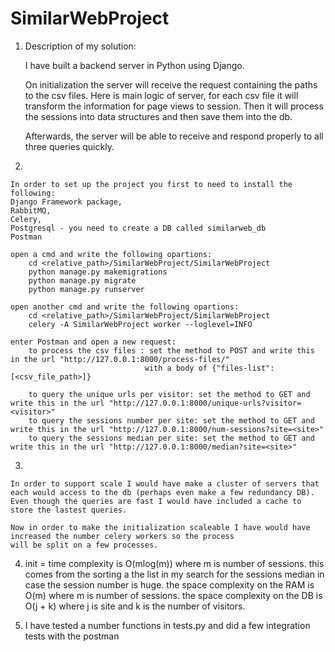 # SimilarWebProject

1) Description of my solution:

    I have built a backend server in Python using Django.

    On initialization the server will receive the request containing the paths to the csv files.
    Here is main logic of server, for each csv file it will transform the information for page views to session.
    Then it will process the sessions into data structures and then save them into the db.

    Afterwards, the server will be able to receive and respond properly to all three queries quickly.

2)

    In order to set up the project you first to need to install the following:
    Django Framework package,
    RabbitMQ,
    Celery,
    Postgresql - you need to create a DB called similarweb_db
    Postman

    open a cmd and write the following opartions:
        cd <relative_path>/SimilarWebProject/SimilarWebProject
        python manage.py makemigrations
        python manage.py migrate
        python manage.py runserver

    open another cmd and write the following opartions:
        cd <relative_path>/SimilarWebProject/SimilarWebProject
        celery -A SimilarWebProject worker --loglevel=INFO

    enter Postman and open a new request:
        to process the csv files : set the method to POST and write this in the url "http://127.0.0.1:8000/process-files/"
                                  with a body of {"files-list": [<csv_file_path>]}

        to query the unique urls per visitor: set the method to GET and write this in the url "http://127.0.0.1:8000/unique-urls?visitor=<visitor>"
        to query the sessions number per site: set the method to GET and write this in the url "http://127.0.0.1:8000/num-sessions?site=<site>"
        to query the sessions median per site: set the method to GET and write this in the url "http://127.0.0.1:8000/median?site=<site>"


3)

    In order to support scale I would have make a cluster of servers that
    each would access to the db (perhaps even make a few redundancy DB).
    Even though the queries are fast I would have included a cache to store the lastest queries.

    Now in order to make the initialization scaleable I have would have increased the number celery workers so the process
    will be split on a few processes.

4) init = time complexity is O(mlog(m)) where m is number of sessions. this comes from the sorting a the list in my search
   for the sessions median in case the session number is huge.
   the space complexity on the RAM is O(m) where m is number of sessions.
   the space complexity on the DB is O(j + k) where j is site and k is the number of visitors.

5) I have tested a number functions in tests.py and did a few integration tests with the postman
